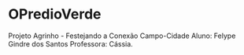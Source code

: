 # OPredioVerde

Projeto Agrinho - Festejando a Conexão Campo-Cidade
Aluno: Felype Gindre dos Santos
Professora: Cássia.
